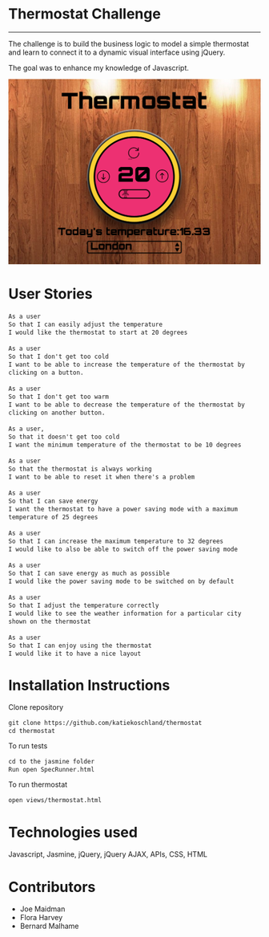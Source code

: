 # Thermostat Challenge
----

The challenge is to build the business logic to model a simple thermostat and learn to connect it to a dynamic visual interface using jQuery.

The goal was to enhance my knowledge of Javascript.

<p align="center">
<img src="/public/demo.png"/>
</p>

# User Stories

````
As a user
So that I can easily adjust the temperature
I would like the thermostat to start at 20 degrees

As a user
So that I don't get too cold
I want to be able to increase the temperature of the thermostat by clicking on a button.

As a user
So that I don't get too warm
I want to be able to decrease the temperature of the thermostat by clicking on another button.

As a user,
So that it doesn't get too cold
I want the minimum temperature of the thermostat to be 10 degrees

As a user
So that the thermostat is always working
I want to be able to reset it when there's a problem

As a user
So that I can save energy
I want the thermostat to have a power saving mode with a maximum temperature of 25 degrees

As a user
So that I can increase the maximum temperature to 32 degrees
I would like to also be able to switch off the power saving mode

As a user
So that I can save energy as much as possible
I would like the power saving mode to be switched on by default

As a user
So that I adjust the temperature correctly
I would like to see the weather information for a particular city shown on the thermostat

As a user
So that I can enjoy using the thermostat
I would like it to have a nice layout

````

# Installation Instructions

Clone repository

````
git clone https://github.com/katiekoschland/thermostat
cd thermostat
````

To run tests

````
cd to the jasmine folder
Run open SpecRunner.html
````

To run thermostat

````
open views/thermostat.html
````


# Technologies used

Javascript, Jasmine, jQuery, jQuery AJAX, APIs, CSS, HTML

# Contributors

* Joe Maidman
* Flora Harvey
* Bernard Malhame
